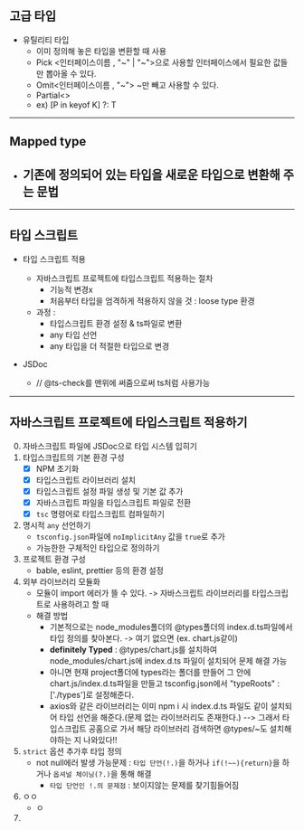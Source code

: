 ## 고급 타입

- 유틸리티 타입
  - 이미 정의해 놓은 타입을 변환할 때 사용
  - Pick <인터페이스이름 , "~" | "~">으로 사용할 인터페이스에서 필요한 값들만 뽑아올 수 있다.
  - Omit<인터페이스이름 , "~"> ~만 빼고 사용할 수 있다.
  - Partial<>
  - ex) [P in keyof K] ?: T

---

## Mapped type

- ## 기존에 정의되어 있는 타입을 새로운 타입으로 변환해 주는 문법

---

## 타입 스크립트

- 타입 스크립트 적용

  - 자바스크립트 프로젝트에 타입스크립트 적용하는 절차
    - 기능적 변경x
    - 처음부터 타입을 엄격하게 적용하지 않을 것 : loose type 환경
  - 과정 :
    - 타입스크립트 환경 설정 & ts파일로 변환
    - any 타입 선언
    - any 타입을 더 적절한 타입으로 변경

- JSDoc

  - // @ts-check를 맨위에 써줌으로써 ts처럼 사용가능

---

## 자바스크립트 프로젝트에 타입스크립트 적용하기

0. 자바스크립트 파일에 JSDoc으로 타입 시스템 입히기
1. 타입스크립트의 기본 환경 구성
   - [x] NPM 초기화
   - [x] 타입스크립트 라이브러리 설치
   - [x] 타입스크립트 설정 파일 생성 및 기본 값 추가
   - [x] 자바스크립트 파일을 타입스크립트 파일로 전환
   - [x] `tsc` 명령어로 타입스크립트 컴파일하기
2. 명시적 `any` 선언하기
   - `tsconfig.json`파일에 `noImplicitAny` 값을 `true`로 추가
   -  가능한한 구체적인 타입으로 정의하기
3. 프로젝트 환경 구성
   - bable, eslint, prettier 등의 환경 설정
4. 외부 라이브러리 모듈화
   - 모듈이 import 에러가 뜰 수 있다. -> 자바스크립트 라이브러리를 타입스크립트로 사용하려고  할 때
   - 해결 방법
     - 기본적으로는 node_modules폴더의 @types폴더의 index.d.ts파일에서 타입 정의를 찾아본다. -> 여기 없으면 (ex. chart.js같이)
     - **definitely Typed** : @types/chart.js를 설치하여 node_modules/chart.js에 index.d.ts 파일이 설치되어 문제 해결 가능
     - 아니면 현재 project폴더에 types라는 폴더를 만들어 그 안에 chart.js/index.d.ts파일을 만들고 tsconfig.json에서 "typeRoots" : ['./types']로 설정해준다.
     - axios와 같은 라이브러리는 이미 npm i 시 index.d.ts 파일도 같이 설치되어 타입 선언을 해준다.(문제 없는 라이브러리도 존재한다.) --> 그래서 타입스크립트 공홈으로 가서 해당 라이브러리 검색하면 @types/~도 설치해야하는 지 나와있다!!
5. `strict` 옵션 추가후 타입 정의
   - not null에러 발생 가능문제 : `타입 단언(!.)`을 하거나 `if(!~~){return}`을 하거나 `옵셔널 체이닝(?.)`을 통해 해결 
     - `타입 단언인 !.의 문제점` : 보이지않는 문제를 찾기힘들어짐
6. ㅇㅇ
   - ㅇ
7. 
